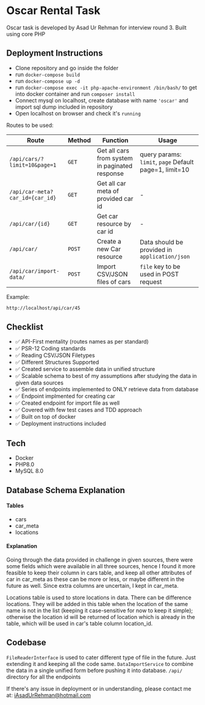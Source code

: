# Oscar Rental Task

Oscar task is developed by Asad Ur Rehman for interview round 3. Built using core PHP

## Deployment Instructions

- Clone repository and go inside the folder
- run ```docker-compose build```
- run ```docker-compose up -d```
- run ```docker-compose exec -it php-apache-environment /bin/bash/``` to get into docker container and run ```composer install```
- Connect mysql on localhost, create database with name ```'oscar'``` and import sql dump included in repository
- Open localhost on browser and check it's ```running```

Routes to be used:

| Route | Method | Function | Usage |
| ----- | ------ | ------- | ------ |
| ```/api/cars/?limit=10&page=1``` | ```GET``` | Get all cars from system in paginated response | query params: ```limit```,  ```page``` Default page=1, limit=10 |
| ```/api/car-meta?car_id={car_id}``` | ```GET``` | Get all car meta of provided car id | -
| ```/api/car/{id}``` | ```GET``` | Get car resource by car id | -
| ```/api/car/``` | ```POST``` | Create a new Car resource | Data should be provided in ```application/json```
| ```/api/car/import-data/``` | ```POST``` | Import CSV/JSON files of cars | ```file``` key to be used in POST request
Example:
```sh
http://localhost/api/car/45
```
## Checklist

- ✅  API-First mentality (routes names as per standard)
- ✅  PSR-12  Coding standards
- ✅  Reading CSV/JSON Filetypes
- ✅  Different Structures Supported
- ✅  Created service to assemble data in unified structure
- ✅  Scalable schema to best of my assumptions after studying the data in given data sources
- ✅  Series of endpoints implemented to ONLY retrieve data from database
- ✅  Endpoint implmented for creating car
- ✅  Created endpoint for import file as well
- ✅  Covered with few test cases  and TDD approach
- ✅  Built on top of docker
- ✅  Deployment instructions included


## Tech

- Docker
- PHP8.0
- MySQL 8.0

## Database Schema Explanation

#### Tables
- cars
- car_meta
- locations

#### Explanation
Going through the data provided in challenge in given sources, there were some fields which were available in all three sources, hence I found it more feasible to keep their column in cars table, and keep all other attributes of car in car_meta as these can be more or less, or maybe different in the future as well. Since extra columns are uncertain, I kept in car_meta.

Locations table is used to store locations in data. There can be difference locations. They will be added in this table when the location of the same name is not in the list (keeping it case-sensitive for now to keep it simple); otherwise the location id will be returned of location which is already in the table, which will be used in car's table column location_id.

## Codebase
```FileReaderInterface``` is used to cater different type of file in the future. Just extending it and keeping all the code same.
```DataImportService``` to combine the data in a single unified form before pushing it into database.
```/api/``` directory for all the endpoints

If there's any issue in deployment or in understanding, please contact me at: iAsadUrRehman@hotmail.com
